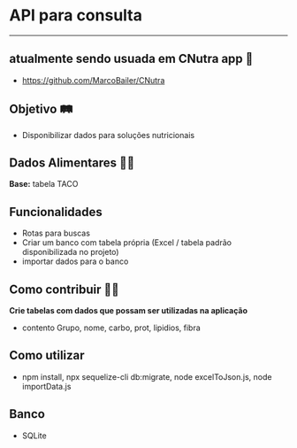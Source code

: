 # API para consulta 

----------------------------------------------
## atualmente sendo usuada em CNutra app 🤳
- https://github.com/MarcoBailer/CNutra
  
## Objetivo 🛤
- Disponibilizar dados para soluções nutricionais

## Dados Alimentares 🍉🍔
**Base:** tabela TACO

## Funcionalidades
- Rotas para buscas
- Criar um banco com tabela própria (Excel / tabela padrão disponibilizada no projeto)
- importar dados para o banco 

## Como contribuir 🤜🤛
**Crie tabelas com dados que possam ser utilizadas na aplicação**
- contento Grupo, nome, carbo, prot, lipidios, fibra 

## Como utilizar
- npm install, npx sequelize-cli db:migrate, node excelToJson.js, node importData.js

## Banco
- SQLite
